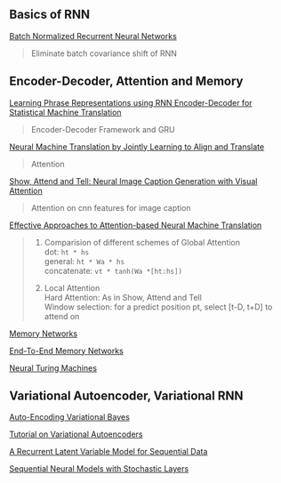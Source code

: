 ## Basics of RNN
[Batch Normalized Recurrent Neural Networks](https://arxiv.org/abs/1510.01378)
> Eliminate batch covariance shift of RNN


## Encoder-Decoder, Attention and Memory
[Learning Phrase Representations using RNN Encoder-Decoder for Statistical Machine Translation](https://arxiv.org/abs/1406.1078)
> Encoder-Decoder Framework and GRU

[Neural Machine Translation by Jointly Learning to Align and Translate](https://arxiv.org/abs/1409.0473)
> Attention

[Show, Attend and Tell: Neural Image Caption Generation with Visual Attention](https://arxiv.org/abs/1502.03044)
> Attention on cnn features for image caption

[Effective Approaches to Attention-based Neural Machine Translation](http://stanford.edu/%7Elmthang/data/papers/emnlp15_attn.pdf)
> 1. Comparision of different schemes of Global Attention     
> dot: `` ht * hs ``    
> general: `` ht * Wa * hs ``    
> concatenate: `` vt * tanh(Wa *[ht:hs]) ``    
>     
> 2. Local Attention    
> Hard Attention: As in Show, Attend and Tell    
> Window selection: for a predict position pt, select [t-D, t+D] to attend on    

[Memory Networks](https://arxiv.org/abs/1410.3916)
> 

[End-To-End Memory Networks](https://papers.nips.cc/paper/5846-end-to-end-memory-networks.pdf)
> 

[Neural Turing Machines](https://arxiv.org/abs/1410.5401)
>

## Variational Autoencoder, Variational RNN
[Auto-Encoding Variational Bayes](https://arxiv.org/abs/1312.6114)
>

[Tutorial on Variational Autoencoders](https://arxiv.org/abs/1606.05908)
>

[A Recurrent Latent Variable Model for Sequential Data](http://papers.nips.cc/paper/5653-a-recurrent-latent-variable-model-for-sequential-data.pdf)
> 

[Sequential Neural Models with Stochastic Layers](https://arxiv.org/pdf/1605.07571.pdf)
> 
